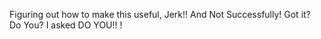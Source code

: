 Figuring out how to make this useful, Jerk!! And Not Successfully! Got it? Do You? I asked DO YOU!!
!
